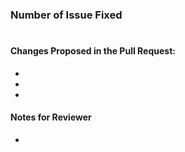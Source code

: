 ### Number of Issue Fixed
#

#### Changes Proposed in the Pull Request:
- 
- 
- 

#### Notes for Reviewer
- 
